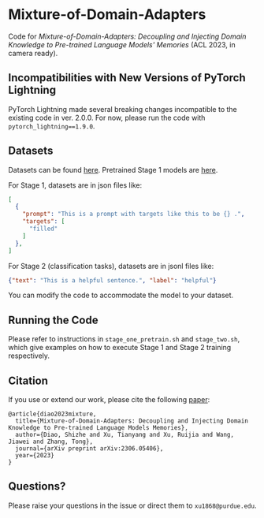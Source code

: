 # Mixture-of-Domain-Adapters

Code for *Mixture-of-Domain-Adapters: Decoupling and Injecting Domain Knowledge to Pre-trained Language Models' Memories* (ACL 2023, in camera ready).

## Incompatibilities with New Versions of PyTorch Lightning
PyTorch Lightning made several breaking changes incompatible to the existing code in ver. 2.0.0. For now, please run the code with `pytorch_lightning==1.9.0`.

## Datasets
Datasets can be found [here](https://purdue0-my.sharepoint.com/:f:/g/personal/xu1868_purdue_edu/Ethu6AEk5V1IgRVh5BSLj64BncZl5WRPIgxKAHpLgxltlw). Pretrained Stage 1 models are [here](https://purdue0-my.sharepoint.com/:f:/g/personal/xu1868_purdue_edu/EitjSv7bE2RAv6VTI9EhBsABZiugl87UpQ8HMHWtRk6PGg).

For Stage 1, datasets are in json files like:
```json
[
  {
    "prompt": "This is a prompt with targets like this to be {} .",
    "targets": [
      "filled"
    ]
  },
]
```

For Stage 2 (classification tasks), datasets are in jsonl files like:
```json
{"text": "This is a helpful sentence.", "label": "helpful"}
```

You can modify the code to accommodate the model to your dataset.

## Running the Code
Please refer to instructions in `stage_one_pretrain.sh` and `stage_two.sh`, which give examples on how to execute Stage 1 and Stage 2 training respectively.

## Citation
If you use or extend our work, please cite the following [paper](https://arxiv.org/abs/2306.05406):
```
@article{diao2023mixture,
  title={Mixture-of-Domain-Adapters: Decoupling and Injecting Domain Knowledge to Pre-trained Language Models Memories},
  author={Diao, Shizhe and Xu, Tianyang and Xu, Ruijia and Wang, Jiawei and Zhang, Tong},
  journal={arXiv preprint arXiv:2306.05406},
  year={2023}
}
```

## Questions?
Please raise your questions in the issue or direct them to `xu1868@purdue.edu`.